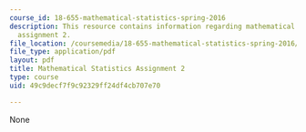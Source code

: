 ```yaml
---
course_id: 18-655-mathematical-statistics-spring-2016
description: This resource contains information regarding mathematical statistics,
  assignment 2.
file_location: /coursemedia/18-655-mathematical-statistics-spring-2016/49c9decf7f9c92329ff24df4cb707e70_MIT18_655S16_ProblemSet_2.pdf
file_type: application/pdf
layout: pdf
title: Mathematical Statistics Assignment 2
type: course
uid: 49c9decf7f9c92329ff24df4cb707e70

---
```

None